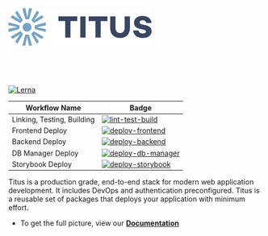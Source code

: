 &nbsp;

[![Logo][logo-img]][docs]

&nbsp;

&nbsp;

[![Lerna][lerna-badge]][lerna-link]

| Workflow Name | Badge |
| ---- | ----- |
| Linking, Testing, Building | [![lint-test-build][lint-test-build-badge]][lint-test-build-link] |
| Frontend Deploy | [![deploy-frontend][deploy-frontend-badge]][deploy-frontend-link] |
| Backend Deploy | [![deploy-backend][deploy-backend-badge]][deploy-backend-link] |
| DB Manager Deploy | [![deploy-db-manager][deploy-db-manager-badge]][deploy-db-manager-link] |
| Storybook Deploy | [![deploy-storybook][deploy-storybook-badge]][deploy-storybook-link] |

Titus is a production grade, end-to-end stack for modern web application development. It includes DevOps and authentication preconfigured. Titus is a reusable set of packages that deploys your application with minimum effort.

- To get the full picture, view our __[Documentation][docs]__

[lerna-link]: https://lernajs.io/
[lerna-badge]: https://img.shields.io/badge/maintained%20with-lerna-cc00ff.svg

[lint-test-build-link]: https://github.com/nearform/titus/actions?query=workflow%3A%22Linting%2C+Testing+%26+Building%22
[lint-test-build-badge]: https://github.com/nearform/titus/workflows/Linting,%20Testing%20&%20Building/badge.svg

[deploy-frontend-link]: https://github.com/nearform/titus/actions?query=workflow%3A%22Deploy+titus-frontend+to+GCP%22
[deploy-frontend-badge]: https://github.com/nearform/titus/workflows/Deploy%20titus-frontend%20to%20GCP/badge.svg

[deploy-backend-link]: https://github.com/nearform/titus/actions?query=workflow%3A%22Deploy+titus-backend+to+GCP%22
[deploy-backend-badge]: https://github.com/nearform/titus/workflows/Deploy%20titus-backend%20to%20GCP/badge.svg

[deploy-db-manager-link]: https://github.com/nearform/titus/actions?query=workflow%3A%22Deploy+titus-db-manager+to+GCP%22
[deploy-db-manager-badge]: https://github.com/nearform/titus/workflows/Deploy%20titus-db-manager%20to%20GCP/badge.svg

[deploy-storybook-link]: https://github.com/nearform/titus/actions?query=workflow%3A%22Deploy+storybook+to+GCP%22
[deploy-storybook-badge]: https://github.com/nearform/titus/workflows/Deploy%20storybook%20to%20GCP/badge.svg

[logo-img]: docs/img/Accel_Logo_Titus.svg
[docs]: https://nf-titus.netlify.com/#/
